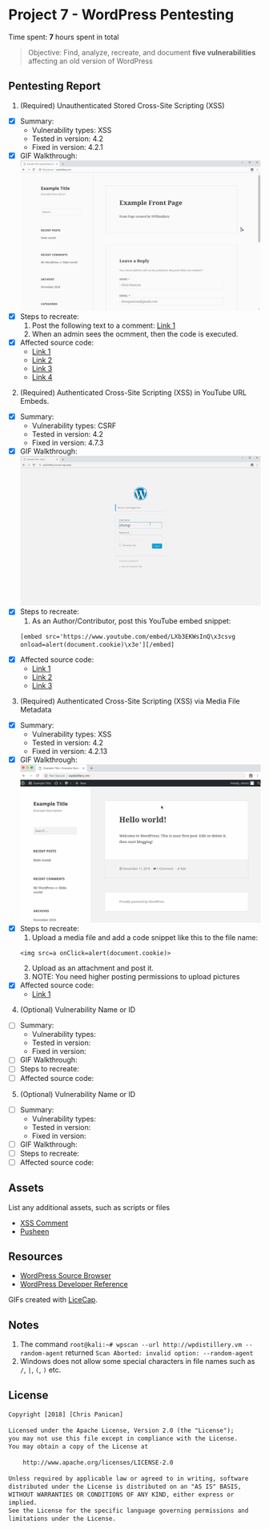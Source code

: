 # Project 7 - WordPress Pentesting

Time spent: **7** hours spent in total

> Objective: Find, analyze, recreate, and document **five vulnerabilities** affecting an old version of WordPress

## Pentesting Report

1. (Required) Unauthenticated Stored Cross-Site Scripting (XSS)
  - [X] Summary: 
    - Vulnerability types: XSS
    - Tested in version: 4.2
    - Fixed in version: 4.2.1
  - [X] GIF Walkthrough:
    ![xss](./gifs/1_xss.gif)
  - [X] Steps to recreate: 
    1. Post the following text to a comment: [Link 1](./assets/1_xss.txt)
    2. When an admin sees the ocmment, then the code is executed.
  - [X] Affected source code:
    - [Link 1](https://wpvulndb.com/vulnerabilities/7945)
    - [Link 2](https://www.exploit-db.com/exploits/36844/)
    - [Link 3](http://klikki.fi/adv/wordpress2.html)
    - [Link 4](http://packetstormsecurity.com/files/131644/)
2. (Required) Authenticated Cross-Site Scripting (XSS) in YouTube URL Embeds.
  - [X] Summary: 
    - Vulnerability types: CSRF
    - Tested in version: 4.2
    - Fixed in version: 4.7.3
  - [X] GIF Walkthrough: 
    ![csrf](./gifs/2_csrf.gif)
  - [X] Steps to recreate: 
    1. As an Author/Contributor, post this YouTube embed snippet:
    ```
    [embed src='https://www.youtube.com/embed/LXb3EKWsInQ\x3csvg onload=alert(document.cookie)\x3e'][/embed]
    ```
  - [X] Affected source code:
    - [Link 1](https://cve.mitre.org/cgi-bin/cvename.cgi?name=CVE-2017-6817)
    - [Link 2](https://nvd.nist.gov/vuln/detail/CVE-2017-6817)
    - [Link 3](https://github.com/WordPress/WordPress/commit/419c8d97ce8df7d5004ee0b566bc5e095f0a6ca8)
3. (Required) Authenticated Cross-Site Scripting (XSS) via Media File Metadata
  - [X] Summary: 
    - Vulnerability types: XSS
    - Tested in version: 4.2
    - Fixed in version: 4.2.13
  - [X] GIF Walkthrough:
    ![xss](./gifs/3_xss.gif)
  - [X] Steps to recreate: 
    1. Upload a media file and add a code snippet like this to the file name:
    ```
    <img src=a onClick=alert(document.cookie)>
    ```
    2. Upload as an attachment and post it.
    3. NOTE: You need higher posting permissions to upload pictures
  - [X] Affected source code:
    - [Link 1](https://github.com/WordPress/WordPress/commit/c9e60dab176635d4bfaaf431c0ea891e4726d6e0)
4. (Optional) Vulnerability Name or ID
  - [ ] Summary: 
    - Vulnerability types:
    - Tested in version:
    - Fixed in version: 
  - [ ] GIF Walkthrough: 
  - [ ] Steps to recreate: 
  - [ ] Affected source code:
5. (Optional) Vulnerability Name or ID
  - [ ] Summary: 
    - Vulnerability types:
    - Tested in version:
    - Fixed in version: 
  - [ ] GIF Walkthrough: 
  - [ ] Steps to recreate: 
  - [ ] Affected source code:

## Assets

List any additional assets, such as scripts or files

- [XSS Comment](./assets/1_xss.txt)
- [Pusheen](./assets/)

## Resources

- [WordPress Source Browser](https://core.trac.wordpress.org/browser/)
- [WordPress Developer Reference](https://developer.wordpress.org/reference/)

GIFs created with [LiceCap](http://www.cockos.com/licecap/).

## Notes

1. The command `root@kali:~# wpscan --url http://wpdistillery.vm --random-agent` returned
`Scan Aborted: invalid option: --random-agent`
2. Windows does not allow some special characters in file names such as `/`, `|`, `(`, `)` etc.

## License

    Copyright [2018] [Chris Panican]

    Licensed under the Apache License, Version 2.0 (the "License");
    you may not use this file except in compliance with the License.
    You may obtain a copy of the License at

        http://www.apache.org/licenses/LICENSE-2.0

    Unless required by applicable law or agreed to in writing, software
    distributed under the License is distributed on an "AS IS" BASIS,
    WITHOUT WARRANTIES OR CONDITIONS OF ANY KIND, either express or implied.
    See the License for the specific language governing permissions and
    limitations under the License.
